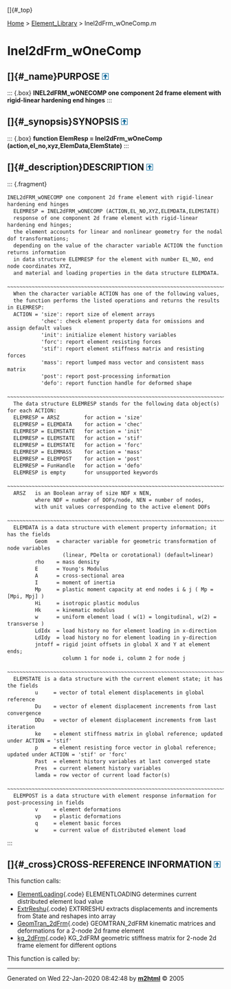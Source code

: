 []{#_top}

<div>

[Home](../FEDEASLab.html) \> [Element_Library](FEDEASLab.html) \>
Inel2dFrm_wOneComp.m

</div>

# Inel2dFrm_wOneComp

## []{#_name}PURPOSE [![\^](../up.png)](#_top)

::: {.box}
**INEL2dFRM_wONECOMP one component 2d frame element with rigid-linear
hardening end hinges**
:::

## []{#_synopsis}SYNOPSIS [![\^](../up.png)](#_top)

::: {.box}
**function ElemResp = Inel2dFrm_wOneComp
(action,el_no,xyz,ElemData,ElemState)**
:::

## []{#_description}DESCRIPTION [![\^](../up.png)](#_top)

::: {.fragment}
``` {.comment}
INEL2dFRM_wONECOMP one component 2d frame element with rigid-linear hardening end hinges
  ELEMRESP = INEL2dFRM_wONECOMP (ACTION,EL_NO,XYZ,ELEMDATA,ELEMSTATE)
  response of one component 2d frame element with rigid-linear hardening end hinges;
  the element accounts for linear and nonlinear geometry for the nodal dof transformations; 
  depending on the value of the character variable ACTION the function returns information
  in data structure ELEMRESP for the element with number EL_NO, end node coordinates XYZ,
  and material and loading properties in the data structure ELEMDATA.
  ~~~~~~~~~~~~~~~~~~~~~~~~~~~~~~~~~~~~~~~~~~~~~~~~~~~~~~~~~~~~~~~~~~~~~~~~~~~~~~~~~~~~~~~~~
  When the character variable ACTION has one of the following values,
  the function performs the listed operations and returns the results in ELEMRESP:
  ACTION = 'size': report size of element arrays
           'chec': check element property data for omissions and assign default values
           'init': initialize element history variables
           'forc': report element resisting forces
           'stif': report element stiffness matrix and resisting forces
           'mass': report lumped mass vector and consistent mass matrix
           'post': report post-processing information
           'defo': report function handle for deformed shape
  ~~~~~~~~~~~~~~~~~~~~~~~~~~~~~~~~~~~~~~~~~~~~~~~~~~~~~~~~~~~~~~~~~~~~~~~~~~~~~~~~~~~~~~~~~
  The data structure ELEMRESP stands for the following data object(s) for each ACTION:
  ELEMRESP = ARSZ        for action = 'size' 
  ELEMRESP = ELEMDATA    for action = 'chec'
  ELEMRESP = ELEMSTATE   for action = 'init'
  ELEMRESP = ELEMSTATE   for action = 'stif'
  ELEMRESP = ELEMSTATE   for action = 'forc'
  ELEMRESP = ELEMMASS    for action = 'mass'
  ELEMRESP = ELEMPOST    for action = 'post'
  ELEMRESP = FunHandle   for action = 'defo'
  ELEMRESP is empty      for unsupported keywords
  ~~~~~~~~~~~~~~~~~~~~~~~~~~~~~~~~~~~~~~~~~~~~~~~~~~~~~~~~~~~~~~~~~~~~~~~~~~~~~~~~~~~~~~~~~
  ARSZ   is an Boolean array of size NDF x NEN,
         where NDF = number of DOFs/node, NEN = number of nodes,
         with unit values corresponding to the active element DOFs
  ~~~~~~~~~~~~~~~~~~~~~~~~~~~~~~~~~~~~~~~~~~~~~~~~~~~~~~~~~~~~~~~~~~~~~~~~~~~~~~~~~~~~~~~~~
  ELEMDATA is a data structure with element property information; it has the fields
         Geom   = character variable for geometric transformation of node variables
                  (linear, PDelta or corotational) (default=linear)
         rho    = mass density
         E      = Young's Modulus
         A      = cross-sectional area
         I      = moment of inertia
         Mp     = plastic moment capacity at end nodes i & j ( Mp = [Mpi, Mpj] )
         Hi     = isotropic plastic modulus
         Hk     = kinematic modulus
         w      = uniform element load ( w(1) = longitudinal, w(2) = transverse )
         LdIdx  = load history no for element loading in x-direction
         LdIdy  = load history no for element loading in y-direction
         jntoff = rigid joint offsets in global X and Y at element ends;
                  column 1 for node i, column 2 for node j
  ~~~~~~~~~~~~~~~~~~~~~~~~~~~~~~~~~~~~~~~~~~~~~~~~~~~~~~~~~~~~~~~~~~~~~~~~~~~~~~~~~~~~~~~~~
  ELEMSTATE is a data structure with the current element state; it has the fields
         u     = vector of total element displacements in global reference
         Du    = vector of element displacement increments from last convergence
         DDu   = vector of element displacement increments from last iteration
         ke    = element stiffness matrix in global reference; updated under ACTION = 'stif'
         p     = element resisting force vector in global reference; updated under ACTION = 'stif' or 'forc'
         Past  = element history variables at last converged state
         Pres  = current element history variables
         lamda = row vector of current load factor(s)
  ~~~~~~~~~~~~~~~~~~~~~~~~~~~~~~~~~~~~~~~~~~~~~~~~~~~~~~~~~~~~~~~~~~~~~~~~~~~~~~~~~~~~~~~~~
  ELEMPOST is a data structure with element response information for post-processing in fields
         v     = element deformations
         vp    = plastic deformations
         q     = element basic forces
         w     = current value of distributed element load
```
:::

## []{#_cross}CROSS-REFERENCE INFORMATION [![\^](../up.png)](#_top)

This function calls:

-   [ElementLoading](ElementLoading.html "function wC = ElementLoading (w0,lamda,LdId)"){.code}
    ELEMENTLOADING determines current distributed element load value
-   [ExtrReshu](ExtrReshu.html "function [u,Du,DDu] = ExtrReshu (State,ndf,nen)"){.code}
    EXTRRESHU extracts displacements and increments from State and
    reshapes into array
-   [GeomTran_2dFrm](GeomTran_2dFrm.html "function [ag,bg,ab,v,Dv,DDv] = GeomTran_2dFrm (option,xyz,GeomData,u,Du,DDu)"){.code}
    GEOMTRAN_2dFRM kinematic matrices and deformations for a 2-node 2d
    frame element
-   [kg_2dFrm](kg_2dFrm.html "function kg = kg_2dFrm (option,xyz,u,q)"){.code}
    KG_2dFRM geometric stiffness matrix for 2-node 2d frame element for
    different options

This function is called by:

------------------------------------------------------------------------

Generated on Wed 22-Jan-2020 08:42:48 by
**[m2html](http://www.artefact.tk/software/matlab/m2html/ "Matlab Documentation in HTML")**
© 2005
